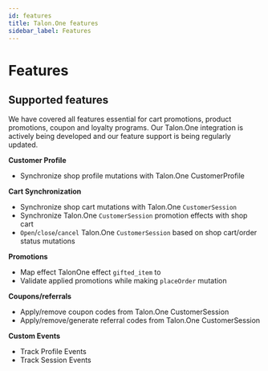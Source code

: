 ```yaml
---
id: features
title: Talon.One features
sidebar_label: Features
---
```


# Features

## Supported features

We have covered all features essential for cart promotions, product promotions, coupon and loyalty programs. Our Talon.One integration is actively being developed and our feature support is being regularly updated.

**Customer Profile**

- Synchronize shop profile mutations with Talon.One CustomerProfile

**Cart Synchronization**

- Synchronize shop cart mutations with Talon.One `CustomerSession`
- Synchronize Talon.One `CustomerSession` promotion effects with shop cart
- `Open`/`close`/`cancel` Talon.One `CustomerSession` based on shop cart/order status mutations

**Promotions**

- Map effect TalonOne effect `gifted_item` to
- Validate applied promotions while making `placeOrder` mutation

**Coupons/referrals**

- Apply/remove coupon codes from Talon.One CustomerSession
- Apply/remove/generate referral codes from Talon.One CustomerSession

**Custom Events**

- Track Profile Events
- Track Session Events